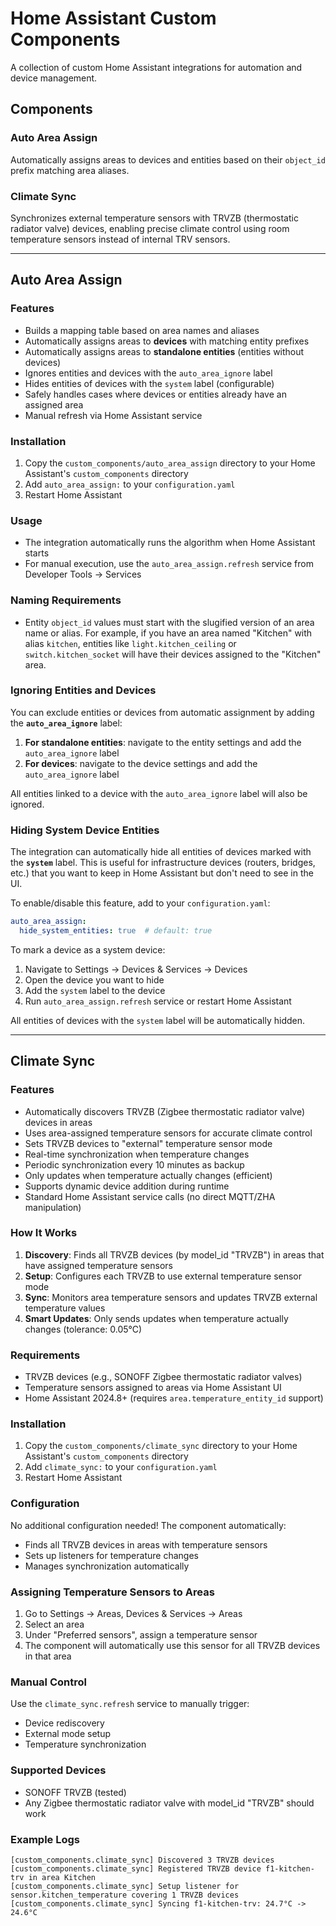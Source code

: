 # Home Assistant Custom Components

A collection of custom Home Assistant integrations for automation and device management.

## Components

### Auto Area Assign

Automatically assigns areas to devices and entities based on their `object_id` prefix matching area aliases.

### Climate Sync

Synchronizes external temperature sensors with TRVZB (thermostatic radiator valve) devices, enabling precise climate control using room temperature sensors instead of internal TRV sensors.

---

## Auto Area Assign

### Features
- Builds a mapping table based on area names and aliases
- Automatically assigns areas to **devices** with matching entity prefixes
- Automatically assigns areas to **standalone entities** (entities without devices)
- Ignores entities and devices with the `auto_area_ignore` label
- Hides entities of devices with the `system` label (configurable)
- Safely handles cases where devices or entities already have an assigned area
- Manual refresh via Home Assistant service

### Installation
1. Copy the `custom_components/auto_area_assign` directory to your Home Assistant's `custom_components` directory
2. Add `auto_area_assign:` to your `configuration.yaml`
3. Restart Home Assistant

### Usage
- The integration automatically runs the algorithm when Home Assistant starts
- For manual execution, use the `auto_area_assign.refresh` service from Developer Tools → Services

### Naming Requirements
- Entity `object_id` values must start with the slugified version of an area name or alias. For example, if you have an area named "Kitchen" with alias `kitchen`, entities like `light.kitchen_ceiling` or `switch.kitchen_socket` will have their devices assigned to the "Kitchen" area.

### Ignoring Entities and Devices
You can exclude entities or devices from automatic assignment by adding the **`auto_area_ignore`** label:

1. **For standalone entities**: navigate to the entity settings and add the `auto_area_ignore` label
2. **For devices**: navigate to the device settings and add the `auto_area_ignore` label

All entities linked to a device with the `auto_area_ignore` label will also be ignored.

### Hiding System Device Entities
The integration can automatically hide all entities of devices marked with the **`system`** label. This is useful for infrastructure devices (routers, bridges, etc.) that you want to keep in Home Assistant but don't need to see in the UI.

To enable/disable this feature, add to your `configuration.yaml`:
```yaml
auto_area_assign:
  hide_system_entities: true  # default: true
```

To mark a device as a system device:
1. Navigate to Settings → Devices & Services → Devices
2. Open the device you want to hide
3. Add the `system` label to the device
4. Run `auto_area_assign.refresh` service or restart Home Assistant

All entities of devices with the `system` label will be automatically hidden.

---

## Climate Sync

### Features
- Automatically discovers TRVZB (Zigbee thermostatic radiator valve) devices in areas
- Uses area-assigned temperature sensors for accurate climate control
- Sets TRVZB devices to "external" temperature sensor mode
- Real-time synchronization when temperature changes
- Periodic synchronization every 10 minutes as backup
- Only updates when temperature actually changes (efficient)
- Supports dynamic device addition during runtime
- Standard Home Assistant service calls (no direct MQTT/ZHA manipulation)

### How It Works
1. **Discovery**: Finds all TRVZB devices (by model_id "TRVZB") in areas that have assigned temperature sensors
2. **Setup**: Configures each TRVZB to use external temperature sensor mode
3. **Sync**: Monitors area temperature sensors and updates TRVZB external temperature values
4. **Smart Updates**: Only sends updates when temperature actually changes (tolerance: 0.05°C)

### Requirements
- TRVZB devices (e.g., SONOFF Zigbee thermostatic radiator valves)
- Temperature sensors assigned to areas via Home Assistant UI
- Home Assistant 2024.8+ (requires `area.temperature_entity_id` support)

### Installation
1. Copy the `custom_components/climate_sync` directory to your Home Assistant's `custom_components` directory
2. Add `climate_sync:` to your `configuration.yaml`
3. Restart Home Assistant

### Configuration
No additional configuration needed! The component automatically:
- Finds all TRVZB devices in areas with temperature sensors
- Sets up listeners for temperature changes
- Manages synchronization automatically

### Assigning Temperature Sensors to Areas
1. Go to Settings → Areas, Devices & Services → Areas
2. Select an area
3. Under "Preferred sensors", assign a temperature sensor
4. The component will automatically use this sensor for all TRVZB devices in that area

### Manual Control
Use the `climate_sync.refresh` service to manually trigger:
- Device rediscovery
- External mode setup
- Temperature synchronization

### Supported Devices
- SONOFF TRVZB (tested)
- Any Zigbee thermostatic radiator valve with model_id "TRVZB" should work

### Example Logs
```
[custom_components.climate_sync] Discovered 3 TRVZB devices
[custom_components.climate_sync] Registered TRVZB device f1-kitchen-trv in area Kitchen
[custom_components.climate_sync] Setup listener for sensor.kitchen_temperature covering 1 TRVZB devices
[custom_components.climate_sync] Syncing f1-kitchen-trv: 24.7°C -> 24.6°C
```

    